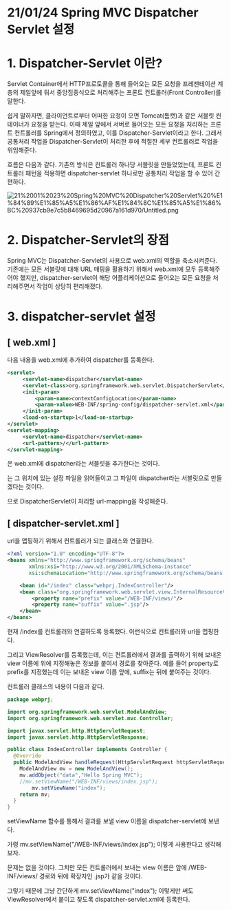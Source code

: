 # 21/01/24 Spring MVC Dispatcher Servlet 설정

# 1. Dispatcher-Servlet 이란?

Servlet Container에서 HTTP프로토콜을 통해 들어오는 모든 요청을 프레젠테이션 계층의 제일앞에 둬서 중앙집중식으로 처리해주는 프론트 컨트롤러(Front Controller)를 말한다.

쉽게 말하자면, 클라이언트로부터 어떠한 요청이 오면 Tomcat(톰캣)과 같은 서블릿 컨테이너가 요청을 받는다. 이때 제일 앞에서 서버로 들어오는 모든 요청을 처리하는 프론트 컨트롤러를 Spring에서 정의하였고, 이를 Dispatcher-Servlet이라고 한다. 그래서 공통처리 작업을 Dispatcher-Servlet이 처리한 후에 적절한 세부 컨트롤러로 작업을 위임해준다.

흐름은 다음과 같다. 기존의 방식은 컨트롤러 하나당 서블릿을 만들었었는데, 프론트 컨트롤러 패턴을 적용하면 dispatcher-servlet 하나로만 공통처리 작업을 할 수 있어 간편하다.

![21%2001%2023%20Spring%20MVC%20Dispatcher%20Servlet%20%E1%84%89%E1%85%A5%E1%86%AF%E1%84%8C%E1%85%A5%E1%86%BC%20937cb9e7c5b8469695d20967a161d970/Untitled.png](21%2001%2023%20Spring%20MVC%20Dispatcher%20Servlet%20%E1%84%89%E1%85%A5%E1%86%AF%E1%84%8C%E1%85%A5%E1%86%BC%20937cb9e7c5b8469695d20967a161d970/Untitled.png)

# 2. Dispatcher-Servlet의 장점

Spring MVC는 Dispatcher-Servlet의 사용으로 web.xml의 역할을 축소시켜준다. 기존에는 모든 서블릿에 대해 URL 매핑을 활용하기 위해서 web.xml에 모두 등록해주어야 했지만, dispatcher-servlet이 해당 어플리케이션으로 들어오는 모든 요청을 처리해주면서 작업이 상당히 편리해졌다.

# 3. dispatcher-servlet 설정

## [ web.xml ]

다음 내용을 web.xml에 추가하여 dispatcher를 등록한다.

```xml
<servlet>
     <servlet-name>dispatcher</servlet-name>
     <servlet-class>org.springframework.web.servlet.DispatcherServlet</servlet-class>
     <init-param>
         <param-name>contextConfigLocation</param-name>
         <param-value>WEB-INF/spring-config/dispatcher-servlet.xml</param-value>
     </init-param>
     <load-on-startup>1</load-on-startup>
</servlet>
<servlet-mapping>
     <servlet-name>dispatcher</servlet-name>
     <url-pattern>/</url-pattern>
</servlet-mapping>
```

<servlet>은 web.xml에 dispatcher라는 서블릿을 추가한다는 것이다.

<param-value>는 그 위치에 있는 설정 파일을 읽어들이고 그 파일이 dispatcher라는 서블릿으로 만들겠다는 것이다.

<servlet-mapping> 으로 DispatcherServlet이 처리할 url-mapping을 작성해준다.

## [ dispatcher-servlet.xml ]

url을 맵핑하기 위해서 컨트롤러가 되는 클래스와 연결한다.

```xml
<?xml version="1.0" encoding="UTF-8"?>
<beans xmlns="http://www.springframework.org/schema/beans"
       xmlns:xsi="http://www.w3.org/2001/XMLSchema-instance"
       xsi:schemaLocation="http://www.springframework.org/schema/beans http://www.springframework.org/schema/beans/spring-beans.xsd">

    <bean id="/index" class="webprj.IndexController"/>
    <bean class="org.springframework.web.servlet.view.InternalResourceViewResolver">
        <property name="prefix" value="/WEB-INF/views/"/>
        <property name="suffix" value=".jsp"/>
    </bean>
</beans>
```

현재 /index를 컨트롤러와 연결하도록 등록했다. 이런식으로 컨트롤러와 url을 맵핑한다.

그리고 ViewResolver를 등록했는데, 이는 컨트롤러에서 결과를 출력하기 위해 보내온 view 이름에 위에 지정해놓은 정보를 붙여서 경로를 찾아준다. 예를 들어 property로 prefix를 지정했는데 이는 보내온 view 이름 앞에, suffix는 뒤에 붙여주는 것이다.

컨트롤러 클래스의 내용이 다음과 같다.

```java
package webprj;

import org.springframework.web.servlet.ModelAndView;
import org.springframework.web.servlet.mvc.Controller;

import javax.servlet.http.HttpServletRequest;
import javax.servlet.http.HttpServletResponse;

public class IndexController implements Controller {
  @Override
  public ModelAndView handleRequest(HttpServletRequest httpServletRequest, HttpServletResponse httpServletResponse) throws Exception {
    ModelAndView mv = new ModelAndView();
    mv.addObject("data","Hello Spring MVC");
    //mv.setViewName("/WEB-INF/views/index.jsp");
		mv.setViewName("index");
    return mv;
  }
}
```

setViewName 함수를 통해서 결과를 보낼 view 이름을 dispatcher-servlet에 보낸다.

가령 mv.setViewName("/WEB-INF/views/index.jsp"); 이렇게 사용한다고 생각해보자.

문제는 없을 것이다. 그치만 모든 컨트롤러에서 보내는 view 이름은 앞에 /WEB-INF/views/ 경로와 뒤에 확장자인 .jsp가 같을 것이다. 

그렇기 때문에 그냥 간단하게 mv.setViewName("index"); 이렇게만 써도 ViewResolver에서 붙이고 찾도록 dispatcher-servlet.xml에 등록한다.